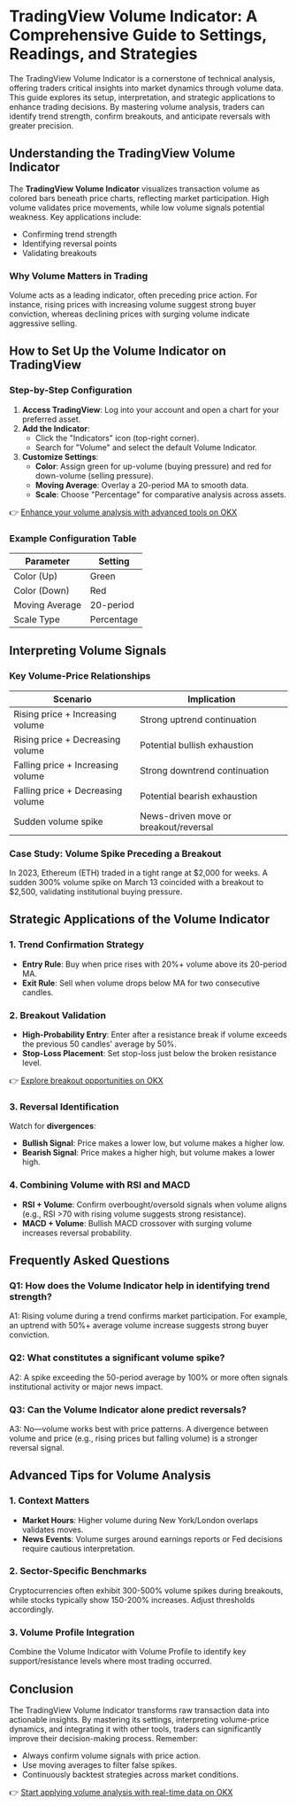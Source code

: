 # TradingView Volume Indicator: A Comprehensive Guide to Settings, Readings, and Strategies  

The TradingView Volume Indicator is a cornerstone of technical analysis, offering traders critical insights into market dynamics through volume data. This guide explores its setup, interpretation, and strategic applications to enhance trading decisions. By mastering volume analysis, traders can identify trend strength, confirm breakouts, and anticipate reversals with greater precision.  

## Understanding the TradingView Volume Indicator  

The **TradingView Volume Indicator** visualizes transaction volume as colored bars beneath price charts, reflecting market participation. High volume validates price movements, while low volume signals potential weakness. Key applications include:  
- Confirming trend strength  
- Identifying reversal points  
- Validating breakouts  

### Why Volume Matters in Trading  
Volume acts as a leading indicator, often preceding price action. For instance, rising prices with increasing volume suggest strong buyer conviction, whereas declining prices with surging volume indicate aggressive selling.  

## How to Set Up the Volume Indicator on TradingView  

### Step-by-Step Configuration  
1. **Access TradingView**: Log into your account and open a chart for your preferred asset.  
2. **Add the Indicator**:  
   - Click the "Indicators" icon (top-right corner).  
   - Search for "Volume" and select the default Volume Indicator.  
3. **Customize Settings**:  
   - **Color**: Assign green for up-volume (buying pressure) and red for down-volume (selling pressure).  
   - **Moving Average**: Overlay a 20-period MA to smooth data.  
   - **Scale**: Choose "Percentage" for comparative analysis across assets.  

👉 [Enhance your volume analysis with advanced tools on OKX](https://bit.ly/okx-bonus)  

### Example Configuration Table  
| Parameter       | Setting              |  
|------------------|----------------------|  
| Color (Up)       | Green                |  
| Color (Down)     | Red                  |  
| Moving Average   | 20-period            |  
| Scale Type       | Percentage           |  

## Interpreting Volume Signals  

### Key Volume-Price Relationships  
| Scenario                     | Implication                          |  
|------------------------------|--------------------------------------|  
| Rising price + Increasing volume | Strong uptrend continuation       |  
| Rising price + Decreasing volume | Potential bullish exhaustion       |  
| Falling price + Increasing volume | Strong downtrend continuation      |  
| Falling price + Decreasing volume | Potential bearish exhaustion       |  
| Sudden volume spike           | News-driven move or breakout/reversal |  

### Case Study: Volume Spike Preceding a Breakout  
In 2023, Ethereum (ETH) traded in a tight range at $2,000 for weeks. A sudden 300% volume spike on March 13 coincided with a breakout to $2,500, validating institutional buying pressure.  

## Strategic Applications of the Volume Indicator  

### 1. Trend Confirmation Strategy  
- **Entry Rule**: Buy when price rises with 20%+ volume above its 20-period MA.  
- **Exit Rule**: Sell when volume drops below MA for two consecutive candles.  

### 2. Breakout Validation  
- **High-Probability Entry**: Enter after a resistance break if volume exceeds the previous 50 candles' average by 50%.  
- **Stop-Loss Placement**: Set stop-loss just below the broken resistance level.  

👉 [Explore breakout opportunities on OKX](https://bit.ly/okx-bonus)  

### 3. Reversal Identification  
Watch for **divergences**:  
- **Bullish Signal**: Price makes a lower low, but volume makes a higher low.  
- **Bearish Signal**: Price makes a higher high, but volume makes a lower high.  

### 4. Combining Volume with RSI and MACD  
- **RSI + Volume**: Confirm overbought/oversold signals when volume aligns (e.g., RSI >70 with rising volume suggests strong resistance).  
- **MACD + Volume**: Bullish MACD crossover with surging volume increases reversal probability.  

## Frequently Asked Questions  

### **Q1: How does the Volume Indicator help in identifying trend strength?**  
A1: Rising volume during a trend confirms market participation. For example, an uptrend with 50%+ average volume increase suggests strong buyer conviction.  

### **Q2: What constitutes a significant volume spike?**  
A2: A spike exceeding the 50-period average by 100% or more often signals institutional activity or major news impact.  

### **Q3: Can the Volume Indicator alone predict reversals?**  
A3: No—volume works best with price patterns. A divergence between volume and price (e.g., rising prices but falling volume) is a stronger reversal signal.  

## Advanced Tips for Volume Analysis  

### 1. Context Matters  
- **Market Hours**: Higher volume during New York/London overlaps validates moves.  
- **News Events**: Volume surges around earnings reports or Fed decisions require cautious interpretation.  

### 2. Sector-Specific Benchmarks  
Cryptocurrencies often exhibit 300-500% volume spikes during breakouts, while stocks typically show 150-200% increases. Adjust thresholds accordingly.  

### 3. Volume Profile Integration  
Combine the Volume Indicator with Volume Profile to identify key support/resistance levels where most trading occurred.  

## Conclusion  

The TradingView Volume Indicator transforms raw transaction data into actionable insights. By mastering its settings, interpreting volume-price dynamics, and integrating it with other tools, traders can significantly improve their decision-making process. Remember:  
- Always confirm volume signals with price action.  
- Use moving averages to filter false spikes.  
- Continuously backtest strategies across market conditions.  

👉 [Start applying volume analysis with real-time data on OKX](https://bit.ly/okx-bonus)  
